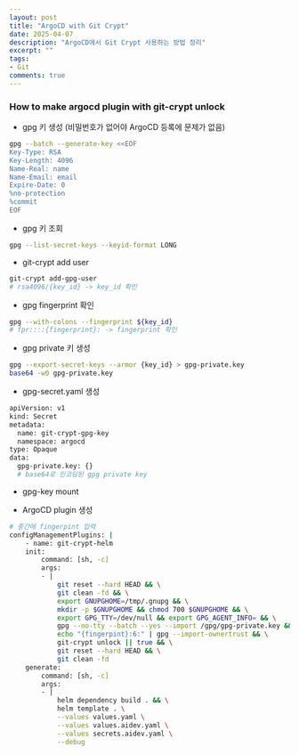 ```yaml
---
layout: post
title: "ArgoCD with Git Crypt"
date: 2025-04-07
description: "ArgoCD에서 Git Crypt 사용하는 방법 정리"
excerpt: ""
tags:
- Git
comments: true
---
```


### How to make argocd plugin with git-crypt unlock
- gpg 키 생성 (비밀번호가 없어야 ArgoCD 등록에 문제가 없음)
```bash
gpg --batch --generate-key <<EOF                                   
Key-Type: RSA
Key-Length: 4096
Name-Real: name
Name-Email: email
Expire-Date: 0
%no-protection
%commit
EOF
```

- gpg 키 조회
```bash
gpg --list-secret-keys --keyid-format LONG
```

- git-crypt add user
```bash
git-crypt add-gpg-user
# rsa4096/{key_id} -> key_id 확인
```

- gpg fingerprint 확인
```bash
gpg --with-colons --fingerprint ${key_id}
# fpr::::{fingerprint}: -> fingerprint 확인
```

- gpg private 키 생성
```bash
gpg --export-secret-keys --armor {key_id} > gpg-private.key
base64 -w0 gpg-private.key
```

- gpg-secret.yaml 생성
```bash
apiVersion: v1
kind: Secret
metadata:
  name: git-crypt-gpg-key
  namespace: argocd
type: Opaque
data:
  gpg-private.key: {}
  # base64로 인코딩된 gpg private key
```

- gpg-key mount


- ArgoCD plugin 생성
```bash
# 중간에 fingerpint 입력
configManagementPlugins: |
    - name: git-crypt-helm
    init:
        command: [sh, -c]
        args:
        - |
            git reset --hard HEAD && \
            git clean -fd && \
            export GNUPGHOME=/tmp/.gnupg && \
            mkdir -p $GNUPGHOME && chmod 700 $GNUPGHOME && \
            export GPG_TTY=/dev/null && export GPG_AGENT_INFO= && \
            gpg --no-tty --batch --yes --import /gpg/gpg-private.key && \
            echo "{fingerpint}:6:" | gpg --import-ownertrust && \
            git-crypt unlock || true && \
            git reset --hard HEAD && \
            git clean -fd
    generate:
        command: [sh, -c]
        args:
        - |
            helm dependency build . && \
            helm template . \
            --values values.yaml \
            --values values.aidev.yaml \
            --values secrets.aidev.yaml \
            --debug
```